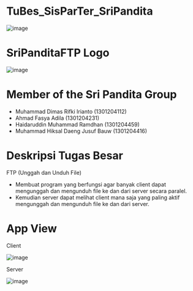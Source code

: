 # TuBes_SisParTer_SriPandita
![image](https://i.ibb.co/RcGRg8q/206999175-c74f7dbe-1f8d-471e-99aa-66da08a0e428.png)

# SriPanditaFTP Logo
![image](https://i.ibb.co/PNJPLB6/Sri-Pandita-FTP-Icon.png)

# Member of the Sri Pandita Group
- Muhammad Dimas Rifki Irianto      (1301204112)
- Ahmad Fasya Adila                 (1301204231)
- Haidaruddin Muhammad Ramdhan      (1301204459)
- Muhammad Hiksal Daeng Jusuf Bauw  (1301204416)

# Deskripsi Tugas Besar
FTP (Unggah dan Unduh File)
- Membuat program yang berfungsi agar banyak client dapat mengunggah dan mengunduh file ke dan dari server secara paralel.
- Kemudian server dapat melihat client mana saja yang paling aktif mengunggah dan mengunduh file ke dan dari server.  

# App View
Client

![image](https://i.ibb.co/sCwWfz4/Client.png)

Server

![image](https://i.ibb.co/k2Sntz9/Server.png)
